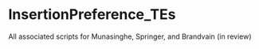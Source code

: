 # InsertionPreference_TEs
All associated scripts for Munasinghe, Springer, and Brandvain (in review)
